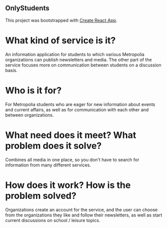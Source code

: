## OnlyStudents

This project was bootstrapped with [Create React App](https://github.com/facebook/create-react-app).

# What kind of service is it?

An information application for students to which various Metropolia organizations can publish newsletters and media. The other part of the service focuses more on communication between students on a discussion basis.

# Who is it for?

For Metropolia students who are eager for new information about events and current affairs, as well as for communication with each other and between organizations.

# What need does it meet? What problem does it solve?

Combines all media in one place, so you don't have to search for information from many different services.

# How does it work? How is the problem solved?

Organizations create an account for the service, and the user can choose from the organizations they like and follow their newsletters, as well as start current discussions on school / leisure topics.
